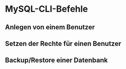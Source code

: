 # MySQL-CLI-Befehle

## Anlegen von einem Benutzer


## Setzen der Rechte für einen Benutzer


## Backup/Restore einer Datenbank